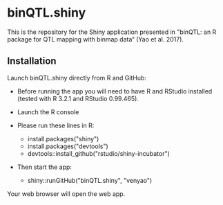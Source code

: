 binQTL.shiny
========

This is the repository for the Shiny application presented in "binQTL: an R package for QTL mapping with binmap data“ (Yao et al. 2017).

Installation
------------

Launch binQTL.shiny directly from R and GitHub:
  - Before running the app you will need to have R and RStudio installed (tested with R 3.2.1 and RStudio 0.99.465).
  - Launch the R console

- Please run these lines in R:
  - install.packages("shiny")
  - install.packages("devtools")
  - devtools::install_github("rstudio/shiny-incubator")

- Then start the app:
  - shiny::runGitHub("binQTL.shiny", "venyao")

Your web browser will open the web app.

